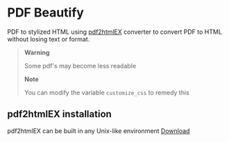 # PDF Beautify

PDF to stylized HTML using [pdf2htmlEX](https://pdf2htmlex.github.io/pdf2htmlEX/ 'pdf2htmlEX') converter to convert PDF to HTML without losing text or format.

> **Warning**
>
> Some pdf's may become less readable
>
>
> **Note**
>
> You can modify the variable `customize_css` to remedy this

## pdf2htmlEX installation

pdf2htmlEX can be built in any Unix-like environment
[Download](https://github.com/pdf2htmlEX/pdf2htmlEX/wiki/Building 'Download link')
